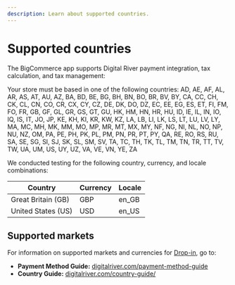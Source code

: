 ```yaml
---
description: Learn about supported countries.
---
```


# Supported countries

The BigCommerce app supports Digital River payment integration, tax calculation, and tax management:&#x20;

Your store must be based in one of the following countries: AD, AE, AF, AL, AR, AS, AT, AU, AZ, BA, BD, BE, BG, BH, BN, BO, BR, BV, BY, CA, CC, CH, CK, CL, CN, CO, CR, CX, CY, CZ, DE, DK, DO, DZ, EC, EE, EG, ES, ET, FI, FM, FO, FR, GB, GF, GL, GR, GS, GT, GU, HK, HM, HN, HR, HU, ID, IE, IL, IN, IO, IQ, IS, IT, JO, JP, KE, KH, KI, KR, KW, KZ, LA, LB, LI, LK, LS, LT, LU, LV, LY, MA, MC, MH, MK, MM, MO, MP, MR, MT, MX, MY, NF, NG, NI, NL, NO, NP, NU, NZ, OM, PA, PE, PH, PK, PL, PM, PN, PR, PT, PY, QA, RE, RO, RS, RU, SA, SE, SG, SI, SJ, SK, SL, SM, SV, TA, TC, TH, TK, TL, TM, TN, TR, TT, TV, TW, UA, UM, US, UY, UZ, VA, VE, VN, YE, ZA

We conducted testing for the following country, currency, and locale combinations:&#x20;

| Country            | Currency | Locale |
| ------------------ | -------- | ------ |
| Great Britain (GB) | GBP      | en\_GB |
| United States (US) | USD      | en\_US |

## Supported markets

For information on supported markets and currencies for [Drop-in](https://docs.digitalriver.com/digital-river-api/payment-integrations-1/drop-in), go to:&#x20;

* **Payment Method Guide:** [digitalriver.com/payment-method-guide](https://www.digitalriver.com/payment-method-guide/)
* **Country Guide:** [digitalriver.com/country-guide/](https://www.digitalriver.com/country-guide/)
